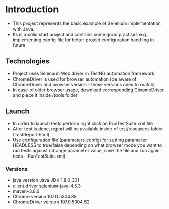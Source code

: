 # Introduction
- This project represents the basic example of Selenium implementation with Java.
- Its is a solid start project and contains some good practises e.g. implementing config file for better project configuration handling in future
## Technologies
- Project uses Selenium Web driver in TestNG automation framework
- ChromeDriver is used for browser automation (be aware of ChromeDriver and browser version - those versions need to match)
- In case of older browser usage, download corresponding ChromeDriver and place it inside /tools folder
## Launch
- In order to launch tests perform right click on RunTestSuite.xml file
- After test is done, report will be available inside of test/resources folder (TestReport.html)
- Use configuration file (parameters.config) for setting parameter HEADLESS to true/false depending on what browser mode you want to run tests against (change parameter value, save the file and run again tests - RunTestSuite.xml)
### Versions
- java version Java JDK 1.8.0_301
- client driver selenium-java-4.5.3
- maven-3.8.6
- Chrome version 107.0.5304.88
- ChromeDriver version 107.0.5304.62